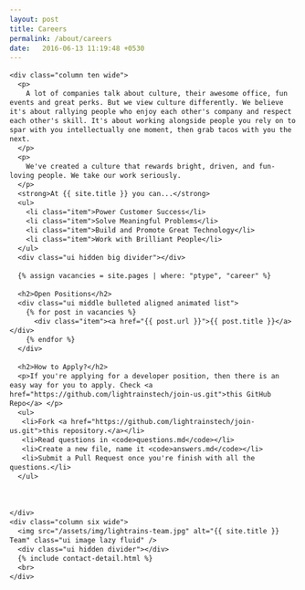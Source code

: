 ```yaml
---
layout: post
title: Careers
permalink: /about/careers
date:   2016-06-13 11:19:48 +0530
---
```


<div class="ui grid stackable">

    <div class="column ten wide">
      <p>
        A lot of companies talk about culture, their awesome office, fun events and great perks. But we view culture differently. We believe it's about rallying people who enjoy each other's company and respect each other's skill. It's about working alongside people you rely on to spar with you intellectually one moment, then grab tacos with you the next.
      </p>
      <p>
        We've created a culture that rewards bright, driven, and fun-loving people. We take our work seriously.
      </p>
      <strong>At {{ site.title }} you can...</strong>
      <ul>
        <li class="item">Power Customer Success</li>
        <li class="item">Solve Meaningful Problems</li>
        <li class="item">Build and Promote Great Technology</li>
        <li class="item">Work with Brilliant People</li>
      </ul>
      <div class="ui hidden big divider"></div>

      {% assign vacancies = site.pages | where: "ptype", "career" %}

      <h2>Open Positions</h2>
      <div class="ui middle bulleted aligned animated list">
        {% for post in vacancies %}
          <div class="item"><a href="{{ post.url }}">{{ post.title }}</a></div>
        {% endfor %}
      </div>

      <h2>How to Apply?</h2>
      <p>If you're applying for a developer position, then there is an easy way for you to apply. Check <a href="https://github.com/lightrainstech/join-us.git">this GitHub Repo</a> </p>
      <ul>
       <li>Fork <a href="https://github.com/lightrainstech/join-us.git">this repository.</a></li>
       <li>Read questions in <code>questions.md</code></li>
       <li>Create a new file, name it <code>answers.md</code></li>
       <li>Submit a Pull Request once you're finish with all the questions.</li>
      </ul>



    </div>
    <div class="column six wide">
      <img src="/assets/img/lightrains-team.jpg" alt="{{ site.title }} Team" class="ui image lazy fluid" />
      <div class="ui hidden divider"></div>
      {% include contact-detail.html %}
      <br>
    </div>

  </div>
